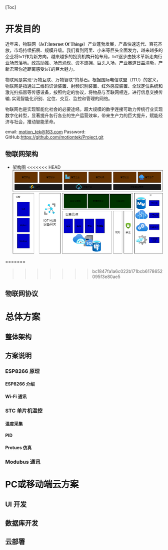 [Toc]
# 开发目的
<font face="黑体"> 近年来，物联网（**_IoT_:Internet Of Things**）产业蓬勃发展，产品快速迭代、百花齐放，市场持续拓展、规模升级。我们看到阿里、小米等巨头全面发力，越来越多的企业将IoT作为新方向，越来越多的投资机构开始布局，IoT逐步由技术革新走向行业场景落地。政策助推、场景涌现、资本蜂拥、巨头入场，产业赛道日益清晰，产新君带你近距离感受IoT的巨大魅力。</font>

<font face="STCAIYUN">物联网是实现“万物互联、万物智联”的基石。根据国际电信联盟（ITU）的定义，物联网是指通过二维码识读装置、射频识别装置、红外感应装置、全球定位系统和激光扫描器等传感设备，按照约定的协议，将物品与互联网相连，进行信息交换传输, 实现智能化识别、定位、交互、监控和管理的网络。</font>

物联网也是实现智能化社会的必要途经。超大规模的数字连接可助力传统行业实现数字化转型，显著提升各行各业的生产运营效率，带来生产力的巨大提升，赋能经济与社会，推动智能革命。

email: motion_tek@163.com
Password: 
GitHub:https://github.com/motiontek/Project.git

## 物联网架构
* 架构图
<<<<<<< HEAD
![IOT Architecture](../Image/IOT%20Drawing.png)

=======
>>>>>>> bc1847fa1a6c022b171bcb6178652095f3e80ae5
## 物联网协议

# 总体方案

## 整体架构

## 方案说明
### ESP8266 原理
#### ESP8266 介绍
#### Wi-Fi 通讯
### STC 单片机温控
#### 温度采集
#### PID
#### Protues 仿真
### Modubus 通讯
# PC或移动端云方案
## UI 开发
## 数据库开发
## 云部署
